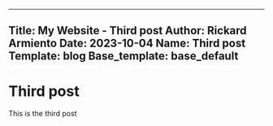 --------
Title: My Website - Third post
Author: Rickard Armiento
Date: 2023-10-04
Name: Third post
Template: blog
Base_template: base_default
--------

Third post
==========

This is the third post
